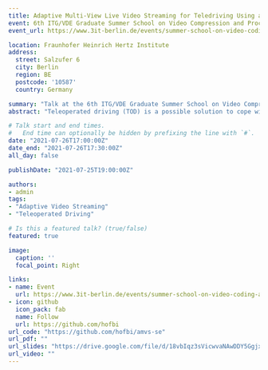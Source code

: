 ```yaml
---
title: Adaptive Multi-View Live Video Streaming for Teledriving Using a Single Hardware Encoder
event: 6th ITG/VDE Graduate Summer School on Video Compression and Processing
event_url: https://www.3it-berlin.de/events/summer-school-on-video-coding-and-processing-svcp2020/

location: Fraunhofer Heinrich Hertz Institute
address:
  street: Salzufer 6
  city: Berlin
  region: BE
  postcode: '10587'
  country: Germany

summary: "Talk at the 6th ITG/VDE Graduate Summer School on Video Compression and Processing about adaptive multi-view live video streaming for teledriving using a single hardware encoder"
abstract: "Teleoperated driving (TOD) is a possible solution to cope with failures of autonomous vehicles. In TOD, the human operator perceives the traffic situation via video streams of multiple cameras from a remote location. Adaptation mechanisms are needed in order to match the available transmission resources and provide the operator with the best possible situation awareness. This includes the adjustment of individual camera video streams according to the current traffic situation. The limited video encoding hardware in vehicles requires the combination of individual camera frames into a larger superframe video. While this enables the encoding of multiple camera views with a single encoder, it does not allow for rate/quality adaptation of the individual views. To this end, we propose a novel concept that uses preprocessing filters to enable individual rate/quality adaptations in the superframe video. The proposed preprocessing filters allow for the usage of existing multidimensional adaptation models in the same way as for individual video streams using multiple encoders. Our experiments confirm that the proposed concept is able to control the spatial, temporal and quality resolution of individual segments in the superframe video. Additionally, we demonstrate the usability of the proposed method by applying it in a multi-view teledriving scenario. We compare our approach to individually encoded video streams and a multiplexing solution without preprocessing. The results show that the proposed approach produces bitrates for the individual video streams which are comparable to the bitrates achieved with separate encoders. In contrast, the multiplexing approach without preprocessing either exceeds the total bitrate by 60% for a similar bitrate on the most important views or remains 33% under the bitrate for the important views while matching the total bitrate."

# Talk start and end times.
#   End time can optionally be hidden by prefixing the line with `#`.
date: "2021-07-26T17:00:00Z"
date_end: "2021-07-26T17:30:00Z"
all_day: false

publishDate: "2021-07-25T19:00:00Z"

authors:
- admin
tags:
- "Adaptive Video Streaming"
- "Teleoperated Driving"

# Is this a featured talk? (true/false)
featured: true

image:
  caption: ''
  focal_point: Right

links:
- name: Event
  url: https://www.3it-berlin.de/events/summer-school-on-video-coding-and-processing-svcp2020/
- icon: github
  icon_pack: fab
  name: Follow
  url: https://github.com/hofbi
url_code: "https://github.com/hofbi/amvs-se"
url_pdf: ""
url_slides: "https://drive.google.com/file/d/18vbIqz3sVicwvaNAwDDY5GgjxCKHNPP6/view"
url_video: ""
---
```

